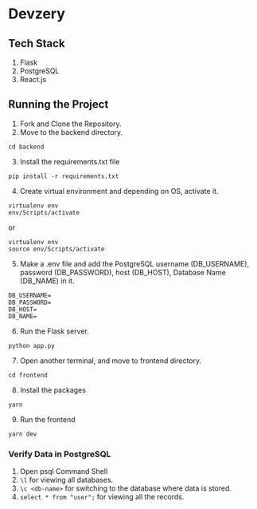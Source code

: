 # Devzery
## Tech Stack
1. Flask
2. PostgreSQL
3. React.js

## Running the Project
1. Fork and Clone the Repository.
2. Move to the backend directory.
```
cd backend
```
3. Install the requirements.txt file
```
pip install -r requirements.txt
```
4. Create virtual environment and depending on OS, activate it.
```
virtualenv env
env/Scripts/activate
```
or 
```
virtualenv env
source env/Scripts/activate
```
5. Make a .env file and add the PostgreSQL username (DB_USERNAME), password (DB_PASSWORD), host (DB_HOST), Database Name (DB_NAME) in it.
```
DB_USERNAME=
DB_PASSWORD=
DB_HOST=
DB_NAME=
```
6. Run the Flask server.
```
python app.py
```
7. Open another terminal, and move to frontend directory.
```
cd frontend
```
8. Install the packages
```
yarn
```
9. Run the frontend
```
yarn dev
```
### Verify Data in PostgreSQL
1. Open psql Command Shell
2. `\l` for viewing all databases.
3. `\c <db-name>` for switching to the database where data is stored.
4. `select * from "user";` for viewing all the records.
